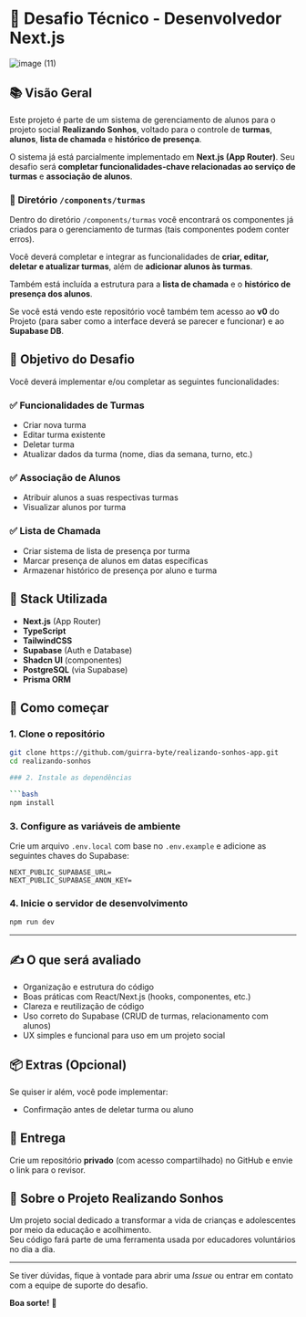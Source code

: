 
# 🧪 Desafio Técnico - Desenvolvedor Next.js  

![image (11)](https://github.com/user-attachments/assets/d2befbfd-c60d-4d21-8ba1-6ce47533e736)

## 📚 Visão Geral

Este projeto é parte de um sistema de gerenciamento de alunos para o projeto social **Realizando Sonhos**, voltado para o controle de **turmas**, **alunos**, **lista de chamada** e **histórico de presença**.

O sistema já está parcialmente implementado em **Next.js (App Router)**. Seu desafio será **completar funcionalidades-chave relacionadas ao serviço de turmas** e **associação de alunos**.

### 📁 Diretório `/components/turmas`

Dentro do diretório `/components/turmas` você encontrará os componentes já criados para o gerenciamento de turmas (tais componentes podem conter erros).

Você deverá completar e integrar as funcionalidades de **criar, editar, deletar e atualizar turmas**, além de **adicionar alunos às turmas**.

Também está incluída a estrutura para a **lista de chamada** e o **histórico de presença dos alunos**.

Se você está vendo este repositório você também tem acesso ao **v0** do Projeto (para saber como a interface deverá se parecer e funcionar) e ao **Supabase DB**.

## 🎯 Objetivo do Desafio

Você deverá implementar e/ou completar as seguintes funcionalidades:

### ✅ Funcionalidades de Turmas

- Criar nova turma
- Editar turma existente
- Deletar turma
- Atualizar dados da turma (nome, dias da semana, turno, etc.)

### ✅ Associação de Alunos

- Atribuir alunos a suas respectivas turmas
- Visualizar alunos por turma

### ✅ Lista de Chamada

- Criar sistema de lista de presença por turma
- Marcar presença de alunos em datas específicas
- Armazenar histórico de presença por aluno e turma

## 🧱 Stack Utilizada

- **Next.js** (App Router)
- **TypeScript**
- **TailwindCSS**
- **Supabase** (Auth e Database)
- **Shadcn UI** (componentes)
- **PostgreSQL** (via Supabase)
- **Prisma ORM**

## 🚀 Como começar

### 1. **Clone o repositório**

   ```bash
   git clone https://github.com/guirra-byte/realizando-sonhos-app.git
   cd realizando-sonhos

### 2. Instale as dependências

```bash
npm install
```

### 3. Configure as variáveis de ambiente

Crie um arquivo `.env.local` com base no `.env.example` e adicione as seguintes chaves do Supabase:

```env
NEXT_PUBLIC_SUPABASE_URL=
NEXT_PUBLIC_SUPABASE_ANON_KEY=
```

### 4. Inicie o servidor de desenvolvimento

```bash
npm run dev
```

---

## ✍️ O que será avaliado

- Organização e estrutura do código  
- Boas práticas com React/Next.js (hooks, componentes, etc.)  
- Clareza e reutilização de código  
- Uso correto do Supabase (CRUD de turmas, relacionamento com alunos)  
- UX simples e funcional para uso em um projeto social  

## 📦 Extras (Opcional)

Se quiser ir além, você pode implementar:

- Confirmação antes de deletar turma ou aluno  

## 📩 Entrega

Crie um repositório **privado** (com acesso compartilhado) no GitHub e envie o link para o revisor.

## 💙 Sobre o Projeto Realizando Sonhos

Um projeto social dedicado a transformar a vida de crianças e adolescentes por meio da educação e acolhimento.  
Seu código fará parte de uma ferramenta usada por educadores voluntários no dia a dia.

---

Se tiver dúvidas, fique à vontade para abrir uma *Issue* ou entrar em contato com a equipe de suporte do desafio.

**Boa sorte!** 🚀

